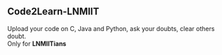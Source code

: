 ## Code2Learn-LNMIIT
Upload your code on C, Java and Python, ask your doubts, clear others doubt.   
Only for **LNMIITians** 
